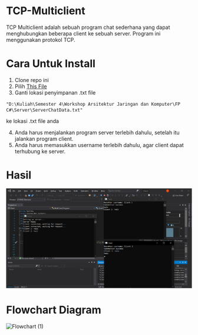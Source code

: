 # TCP-Multiclient
TCP Multiclient adalah sebuah program chat sederhana yang dapat menghubungkan beberapa client ke sebuah server.
Program ini menggunakan protokol TCP.

# Cara Untuk Install
1. Clone repo ini
2. Pilih [This File](/Server/Program.cs)
3. Ganti lokasi penyimpanan .txt file
```
"D:\Kuliah\Semester 4\Workshop Arsitektur Jaringan dan Komputer\FP C#\Server\ServerChatData.txt"
```
ke lokasi .txt file anda

4. Anda harus menjalankan program server terlebih dahulu, setelah itu jalankan program client.
5. Anda harus memasukkan username terlebih dahulu, agar client dapat terhubung ke server.

# Hasil
![alt text](https://github.com/AndhikaArista/TCP-Multiclient/blob/main/Result.png)

# Flowchart Diagram
![Flowchart (1)](https://user-images.githubusercontent.com/63576097/124789343-680fd300-df74-11eb-857b-e80d92a57c60.jpg)

